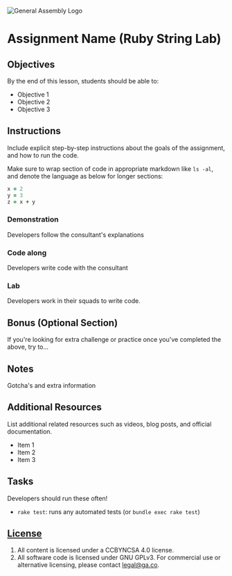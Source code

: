 ![General Assembly Logo](http://i.imgur.com/ke8USTq.png)

# Assignment Name (Ruby String Lab)

## Objectives

By the end of this lesson, students should be able to:

-   Objective 1
-   Objective 2
-   Objective 3

## Instructions

Include explicit step-by-step instructions about the goals of the assignment,
 and how to run the code.

Make sure to wrap section of code in appropriate markdown like `ls -al`,
 and denote the language as below for longer sections:

```ruby
x = 2
y = 3
z = x + y
```

### Demonstration

Developers follow the consultant's explanations

### Code along

Developers write code with the consultant

### Lab

Developers work in their squads to write code.

## Bonus (Optional Section)

If you're looking for extra challenge or practice once you've completed the
 above, try to...

## Notes

Gotcha's and extra information

## Additional Resources

List additional related resources such as videos, blog posts,
 and official documentation.

-   Item 1
-   Item 2
-   Item 3

## Tasks

Developers should run these often!

-   `rake test`: runs any automated tests (or `bundle exec rake test`)

## [License](LICENSE)

1.  All content is licensed under a CC­BY­NC­SA 4.0 license.
1.  All software code is licensed under GNU GPLv3. For commercial use or
    alternative licensing, please contact legal@ga.co.
